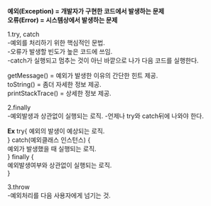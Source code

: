 **예외(Exception) = 개발자가 구현한 코드에서 발생하는 문제**  
**오류(Error) = 시스템상에서 발생하는 문제**  

1.try, catch  
-예외를 처리하기 위한 핵심적인 문법.  
-오류가 발생할 빈도가 높은 코드에 쓰임.  
-catch가 실행되고 멈추는 것이 아닌 바깥으로 나가 다음 코드를 실행한다.  

getMessage() = 예외가 발생한 이유의 간단한 힌트 제공.  
toString() = 좀더 자세한 정보 제공.  
printStackTrace() = 상세한 정보 제공.  

2.finally  
-예외발생과 상관없이 실행되는 로직. 
-언제나 try와 catch뒤에 나와야 한다.  

**Ex**
try{
예외의 발생이 예상되는 로직.  
} catch(예외클래스 인스턴스) {  
예외가 발생했을 때 실행되는 로직.  
} finally {  
예외발생여부와 상관없이 실행되는 로직.  
}

3.throw  
-예외처리를 다음 사용자에게 넘기는 것.   


  
